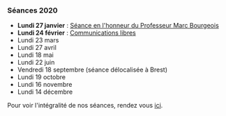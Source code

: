 ### Séances 2020
- **Lundi 27 janvier** : [Séance en l'honneur du Professeur Marc Bourgeois](seances/2020/honneur-professeur-marc-bourgeois)
- **Lundi 24 février** : [Communications libres](seances/2020/fevrier-2020-communications-libres)
- Lundi 23 mars
- Lundi 27 avril
- Lundi 18 mai
- Lundi 22 juin
- Vendredi 18 septembre (séance délocalisée à Brest)
- Lundi 19 octobre
- Lundi 16 novembre
- Lundi 14 décembre

Pour voir l'intégralité de nos séances, rendez vous [ici](/seances/).
